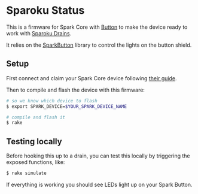 # Sparoku Status

This is a firmware for Spark Core with [Button](https://www.spark.io/button) to make the device ready to work with [Sparoku Drains](https://github.com/heroku/sparoku-drain).

It relies on the [SparkButton](https://github.com/jenesaisdiq/SparkButton) library to control the lights on the button shield.


## Setup

First connect and claim your Spark Core device following [their guide](http://docs.spark.io/start/).

Then to compile and flash the device with this firmware:

```bash
# so we know which device to flash
$ export SPARK_DEVICE=$YOUR_SPARK_DEVICE_NAME

# compile and flash it
$ rake
```

## Testing locally

Before hooking this up to a drain, you can test this locally by triggering the exposed functions, like:

```bash
$ rake simulate
```

If everything is working you should see LEDs light up on your Spark Button.
